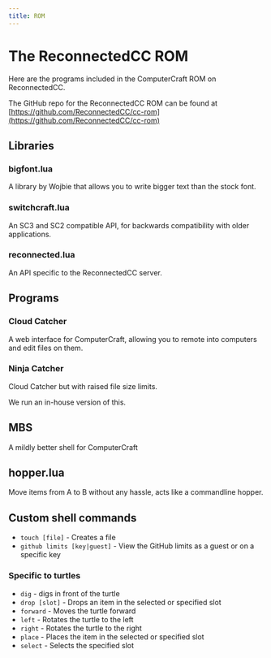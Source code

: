 ```yaml
---
title: ROM
---
```


# The ReconnectedCC ROM

Here are the programs included in the ComputerCraft ROM on ReconnectedCC.

The GitHub repo for the ReconnectedCC ROM can be found at [https://github.com/ReconnectedCC/cc-rom](https://github.com/ReconnectedCC/cc-rom)

## Libraries

### bigfont.lua

A library by Wojbie that allows you to write bigger text than the stock font.

### switchcraft.lua

An SC3 and SC2 compatible API, for backwards compatibility with older applications.

### reconnected.lua

An API specific to the ReconnectedCC server.

## Programs

### Cloud Catcher

A web interface for ComputerCraft, allowing you to remote into computers and edit files on them.

### Ninja Catcher

Cloud Catcher but with raised file size limits.

We run an in-house version of this.

## MBS

A mildly better shell for ComputerCraft

## hopper.lua

Move items from A to B without any hassle, acts like a commandline hopper.


## Custom shell commands

- `touch [file]` - Creates a file
- `github limits [key|guest]` - View the GitHub limits as a guest or on a specific key


### Specific to turtles

- `dig` - digs in front of the turtle
- `drop [slot]` - Drops an item in the selected or specified slot
- `forward` - Moves the turtle forward
- `left` - Rotates the turtle to the left
- `right` - Rotates the turtle to the right
- `place` - Places the item in the selected or specified slot
- `select` - Selects the specified slot